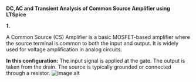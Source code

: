 **DC,AC and Transient Analysis of Common Source Amplifier using LTSpice**

**1.**

A Common Source (CS) Amplifier is a basic MOSFET-based amplifier where the source terminal is common to both the input and output. It is widely used for voltage amplification in analog circuits.

**In this configuration:**
The input signal is applied at the gate.
The output is taken from the drain.
The source is typically grounded or connected through a resistor.
![image alt](image_url)




